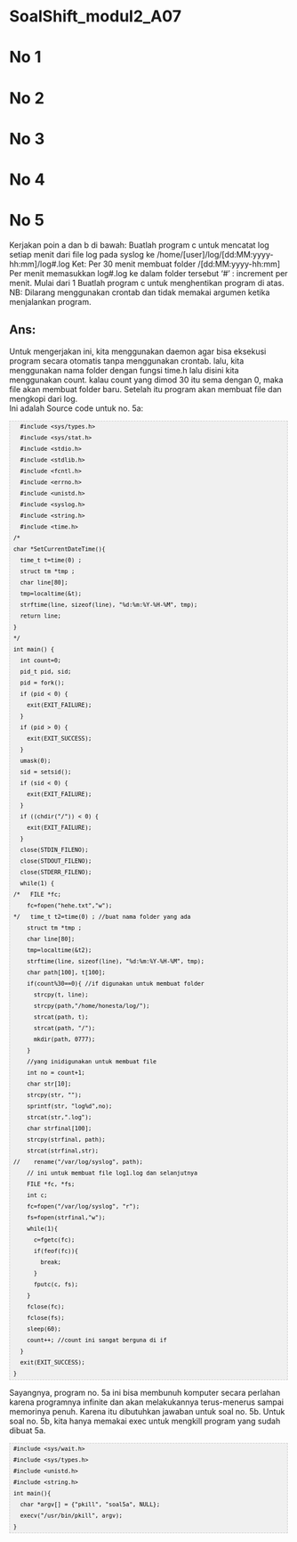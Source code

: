 # SoalShift_modul2_A07
# No 1
  
# No 2
  
# No 3
  
# No 4
  
# No 5
Kerjakan poin a dan b di bawah:
Buatlah program c untuk mencatat log setiap menit dari file log pada syslog ke /home/[user]/log/[dd:MM:yyyy-hh:mm]/log#.log
Ket:
Per 30 menit membuat folder /[dd:MM:yyyy-hh:mm]
Per menit memasukkan log#.log ke dalam folder tersebut
‘#’ : increment per menit. Mulai dari 1
Buatlah program c untuk menghentikan program di atas.
NB: Dilarang menggunakan crontab dan tidak memakai argumen ketika menjalankan program.

## Ans:
Untuk mengerjakan ini, kita menggunakan daemon agar bisa eksekusi program secara otomatis tanpa menggunakan crontab. lalu, kita menggunakan nama folder dengan fungsi time.h lalu disini kita menggunakan count. kalau count yang dimod 30 itu sema dengan 0, maka file akan membuat folder baru. Setelah itu program akan membuat file dan mengkopi dari log.<br>
Ini adalah Source code untuk no. 5a:<br>
<pre  style="font-family:arial;font-size:12px;border:1px dashed #CCCCCC;width:99%;height:auto;overflow:auto;background:#f0f0f0;;background-image:URL(http://2.bp.blogspot.com/_z5ltvMQPaa8/SjJXr_U2YBI/AAAAAAAAAAM/46OqEP32CJ8/s320/codebg.gif);padding:0px;color:#000000;text-align:left;line-height:20px;"><code style="color:#000000;word-wrap:normal;">   #include &lt;sys/types.h&gt;  
   #include &lt;sys/stat.h&gt;  
   #include &lt;stdio.h&gt;  
   #include &lt;stdlib.h&gt;  
   #include &lt;fcntl.h&gt;  
   #include &lt;errno.h&gt;  
   #include &lt;unistd.h&gt;  
   #include &lt;syslog.h&gt;  
   #include &lt;string.h&gt;  
   #include &lt;time.h&gt;  
 /*  
 char *SetCurrentDateTime(){
   time_t t=time(0) ;   
   struct tm *tmp ;   
   char line[80];   
   tmp=localtime(&amp;t);  
   strftime(line, sizeof(line), "%d:%m:%Y-%H-%M", tmp);   
   return line;   
 }  
 */  
 int main() {  
   int count=0;  
   pid_t pid, sid;  
   pid = fork();  
   if (pid &lt; 0) {  
     exit(EXIT_FAILURE);  
   }  
   if (pid &gt; 0) {  
     exit(EXIT_SUCCESS);  
   }  
   umask(0);  
   sid = setsid();  
   if (sid &lt; 0) {  
     exit(EXIT_FAILURE);  
   }  
   if ((chdir("/")) &lt; 0) {  
     exit(EXIT_FAILURE);  
   }  
   close(STDIN_FILENO);  
   close(STDOUT_FILENO);  
   close(STDERR_FILENO);  
   while(1) {  
 /*   FILE *fc;  
     fc=fopen("hehe.txt","w");  
 */   time_t t2=time(0) ; //buat nama folder yang ada  
     struct tm *tmp ;   
     char line[80];   
     tmp=localtime(&amp;t2);  
     strftime(line, sizeof(line), "%d:%m:%Y-%H-%M", tmp);   
     char path[100], t[100];  
     if(count%30==0){ //if digunakan untuk membuat folder  
       strcpy(t, line);  
       strcpy(path,"/home/honesta/log/");  
       strcat(path, t);  
       strcat(path, "/");  
       mkdir(path, 0777);  
     }  
     //yang inidigunakan untuk membuat file  
     int no = count+1;  
     char str[10];  
     strcpy(str, "");  
     sprintf(str, "log%d",no);  
     strcat(str,".log");  
     char strfinal[100];  
     strcpy(strfinal, path);  
     strcat(strfinal,str);  
 //    rename("/var/log/syslog", path);  
     // ini untuk membuat file log1.log dan selanjutnya  
     FILE *fc, *fs;  
     int c;  
     fc=fopen("/var/log/syslog", "r");  
     fs=fopen(strfinal,"w");  
     while(1){  
       c=fgetc(fc);  
       if(feof(fc)){  
         break;  
       }  
       fputc(c, fs);  
     }  
     fclose(fc);  
     fclose(fs);  
     sleep(60);  
     count++; //count ini sangat berguna di if  
   }  
   exit(EXIT_SUCCESS);  
 }  
</code></pre>

Sayangnya, program no. 5a ini bisa membunuh komputer secara perlahan karena programnya infinite dan akan melakukannya terus-menerus sampai memorinya penuh. Karena itu dibutuhkan jawaban untuk soal no. 5b. Untuk soal no. 5b, kita hanya memakai exec untuk mengkill program yang sudah dibuat 5a.

<pre  style="font-family:arial;font-size:12px;border:1px dashed #CCCCCC;width:99%;height:auto;overflow:auto;background:#f0f0f0;;background-image:URL(http://2.bp.blogspot.com/_z5ltvMQPaa8/SjJXr_U2YBI/AAAAAAAAAAM/46OqEP32CJ8/s320/codebg.gif);padding:0px;color:#000000;text-align:left;line-height:20px;"><code style="color:#000000;word-wrap:normal;"> #include &lt;sys/wait.h&gt;  
 #include &lt;sys/types.h&gt;  
 #include &lt;unistd.h&gt;  
 #include &lt;string.h&gt;  
 int main(){  
   char *argv[] = {"pkill", "soal5a", NULL};  
   execv("/usr/bin/pkill", argv);  
 }  
</code></pre>
